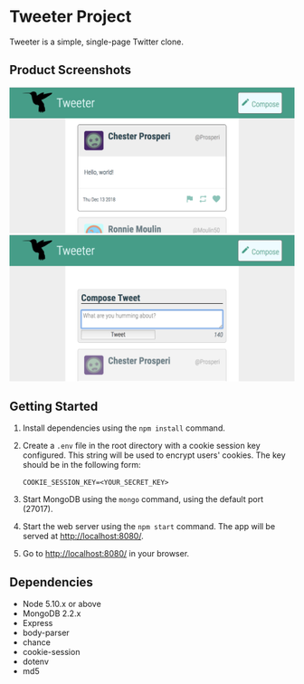 # Tweeter Project

Tweeter is a simple, single-page Twitter clone.

## Product Screenshots

![Screenshot of Tweeter](https://raw.githubusercontent.com/zixialu/tweeter/master/docs/tweeter-main.png)
![Screenshot of compose form](https://raw.githubusercontent.com/zixialu/tweeter/master/docs/tweeter-compose.png)

## Getting Started

1. Install dependencies using the `npm install` command.
2. Create a `.env` file in the root directory with a cookie session key configured. This string will be used to encrypt users' cookies. The key should be in the following form:

   ```env
   COOKIE_SESSION_KEY=<YOUR_SECRET_KEY>
   ```

3. Start MongoDB using the `mongo` command, using the default port (27017).
4. Start the web server using the `npm start` command. The app will be served at <http://localhost:8080/>.
5. Go to <http://localhost:8080/> in your browser.

## Dependencies

- Node 5.10.x or above
- MongoDB 2.2.x
- Express
- body-parser
- chance
- cookie-session
- dotenv
- md5
